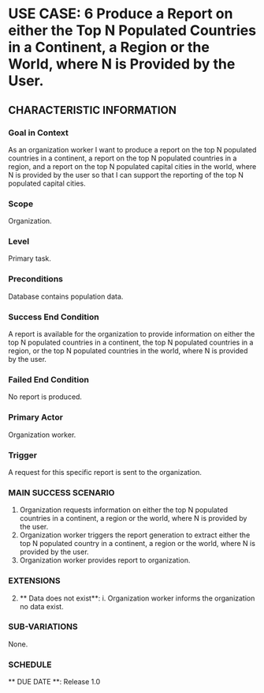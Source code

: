 # USE CASE: 6 Produce a Report on either the Top N Populated Countries in a Continent, a Region or the World, where N is Provided by the User.
## CHARACTERISTIC INFORMATION
### Goal in Context
As an organization worker I want to produce a report on the top N populated countries in a continent, a report on the top N populated countries in a region, and a report on the top N populated capital cities in the world, where N is provided by the user so that I can support the reporting of the top N populated capital cities.

### Scope
Organization.

### Level
Primary task.

### Preconditions
Database contains population data.

### Success End Condition
A report is available for the organization to provide information on either the top N populated countries in a continent, the top N populated countries in a region, or the top N populated countries in the world, where N is provided by the user.

### Failed End Condition
No report is produced.

### Primary Actor
Organization worker.

### Trigger
A request for this specific report is sent to the organization.

### MAIN SUCCESS SCENARIO
1. Organization requests information on either the top N populated countries in a continent, a region or the world, where N is provided by the user.
2. Organization worker triggers the report generation to extract either the top N populated country in a continent, a region or the world, where N is provided by the user.
3. Organization worker provides report to organization.
### EXTENSIONS
2. ** Data does not exist**:
    i. Organization worker informs the organization no data exist.
### SUB-VARIATIONS
None.

### SCHEDULE
** DUE DATE **: Release 1.0
